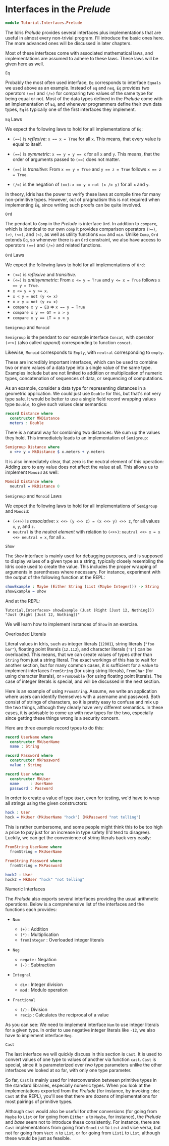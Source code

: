 # Interfaces in the *Prelude*

```idris
module Tutorial.Interfaces.Prelude
```

The Idris *Prelude* provides several interfaces plus implementations that are useful in almost every non-trivial program. I'll introduce the basic ones here. The more advanced ones will be discussed in later chapters.

Most of these interfaces come with associated mathematical laws, and implementations are assumed to adhere to these laws. These laws will be given here as well.

`Eq`

Probably the most often used interface, `Eq` corresponds to interface `Equals` we used above as an example. Instead of `eq` and `neq`, `Eq` provides two operators `(==)` and `(/=)` for comparing two values of the same type for being equal or not. Most of the data types defined in the *Prelude* come with an implementation of `Eq`, and whenever programmers define their own data types, `Eq` is typically one of the first interfaces they implement.

`Eq` Laws

We expect the following laws to hold for all implementations of `Eq`:

- `(==)` is *reflexive*: `x == x = True` for all `x`. This means, that every value is equal to itself.

- `(==)` is *symmetric*: `x == y = y == x` for all `x` and `y`. This means, that the order of arguments passed to `(==)` does not matter.

- `(==)` is *transitive*: From `x == y = True` and `y == z = True` follows `x == z = True`.

- `(/=)` is the negation of `(==)`: `x == y = not (x /= y)` for all `x` and `y`.

In theory, Idris has the power to verify these laws at compile time for many non-primitive types. However, out of pragmatism this is not required when implementing `Eq`, since writing such proofs can be quite involved.

`Ord`

The pendant to `Comp` in the *Prelude* is interface `Ord`. In addition to `compare`, which is identical to our own `comp` it provides comparison operators `(>=)`, `(>)`, `(<=)`, and `(<)`, as well as utility functions `max` and `min`. Unlike `Comp`, `Ord` extends `Eq`, so whenever there is an `Ord` constraint, we also have access to operators `(==)` and `(/=)` and related functions.

`Ord` Laws

We expect the following laws to hold for all implementations of `Ord`:

- `(<=)` is *reflexive* and *transitive*.
- `(<=)` is *antisymmetric*: From `x <= y = True` and `y <= x = True` follows `x == y = True`.
- `x <= y = y >= x`.
- `x < y = not (y <= x)`
- `x > y = not (y >= x)`
- `compare x y = EQ` => `x == y = True`
- `compare x y == GT = x > y`
- `compare x y == LT = x < y`

`Semigroup` and `Monoid`

`Semigroup` is the pendant to our example interface `Concat`, with operator `(<+>)` (also called *append*) corresponding to function `concat`.

Likewise, `Monoid` corresponds to `Empty`, with `neutral` corresponding to `empty`.

These are incredibly important interfaces, which can be used to combine two or more values of a data type into a single value of the same type. Examples include but are not limited to addition or multiplication of numeric types, concatenation of sequences of data, or sequencing of computations.

As an example, consider a data type for representing distances in a geometric application. We could just use `Double` for this, but that's not very type safe. It would be better to use a single field record wrapping values type `Double`, to give such values clear semantics:

```idris
record Distance where
  constructor MkDistance
  meters : Double
```

There is a natural way for combining two distances: We sum up the values they hold. This immediately leads to an implementation of `Semigroup`:

```idris
Semigroup Distance where
  x <+> y = MkDistance $ x.meters + y.meters
```

It is also immediately clear, that zero is the neutral element of this operation: Adding zero to any value does not affect the value at all. This allows us to implement `Monoid` as well:

```idris
Monoid Distance where
  neutral = MkDistance 0
```

`Semigroup` and `Monoid` Laws

We expect the following laws to hold for all implementations of `Semigroup` and `Monoid`:

- `(<+>)` is *associative*: `x <+> (y <+> z) = (x <+> y) <+> z`, for all values `x`, `y`, and `z`.
- `neutral` is the *neutral element* with relation to `(<+>)`: `neutral <+> x = x <+> neutral = x`, for all `x`.

`Show`

The `Show` interface is mainly used for debugging purposes, and is supposed to display values of a given type as a string, typically closely resembling the Idris code used to create the value. This includes the proper wrapping of arguments in parentheses where necessary. For instance, experiment with the output of the following function at the REPL:

```idris
showExample : Maybe (Either String (List (Maybe Integer))) -> String
showExample = show
```

And at the REPL:

```repl
Tutorial.Interfaces> showExample (Just (Right [Just 12, Nothing]))
"Just (Right [Just 12, Nothing])"
```

We will learn how to implement instances of `Show` in an exercise.

Overloaded Literals

Literal values in Idris, such as integer literals (`12001`), string literals (`"foo bar"`), floating point literals (`12.112`), and character literals (`'$'`) can be overloaded. This means, that we can create values of types other than `String` from just a string literal. The exact workings of this has to wait for another section, but for many common cases, it is sufficient for a value to implement interfaces `FromString` (for using string literals), `FromChar` (for using character literals), or `FromDouble` (for using floating point literals). The case of integer literals is special, and will be discussed in the next section.

Here is an example of using `FromString`. Assume, we write an application where users can identify themselves with a username and password. Both consist of strings of characters, so it is pretty easy to confuse and mix up the two things, although they clearly have very different semantics. In these cases, it is advisable to come up with new types for the two, especially since getting these things wrong is a security concern.

Here are three example record types to do this:

```idris
record UserName where
  constructor MkUserName
  name : String

record Password where
  constructor MkPassword
  value : String

record User where
  constructor MkUser
  name     : UserName
  password : Password
```

In order to create a value of type `User`, even for testing, we'd have to wrap all strings using the given constructors:

```idris
hock : User
hock = MkUser (MkUserName "hock") (MkPassword "not telling")
```

This is rather cumbersome, and some people might think this to be too high a price to pay just for an increase in type safety (I'd tend to disagree). Luckily, we can get the convenience of string literals back very easily:

```idris
FromString UserName where
  fromString = MkUserName

FromString Password where
  fromString = MkPassword

hock2 : User
hock2 = MkUser "hock" "not telling"
```

Numeric Interfaces

The *Prelude* also exports several interfaces providing the usual arithmetic operations. Below is a comprehensive list of the interfaces and the functions each provides:

- `Num`

  - `(+)` : Addition
  - `(*)` : Multiplication
  - `fromInteger` : Overloaded integer literals

- `Neg`

  - `negate` : Negation
  - `(-)` : Subtraction

- `Integral`

  - `div` : Integer division
  - `mod` : Modulo operation

- `Fractional`

  - `(/)` : Division
  - `recip` : Calculates the reciprocal of a value

As you can see: We need to implement interface `Num` to use integer literals for a given type. In order to use negative integer literals like `-12`, we also have to implement interface `Neg`.

`Cast`

The last interface we will quickly discuss in this section is `Cast`. It is used to convert values of one type to values of another via function `cast`. `Cast` is special, since it is parameterized over *two* type parameters unlike the other interfaces we looked at so far, with only one type parameter.

So far, `Cast` is mainly used for interconversion between primitive types in the standard libraries, especially numeric types. When you look at the implementations exported from the *Prelude* (for instance, by invoking `:doc Cast` at the REPL), you'll see that there are dozens of implementations for most pairings of primitive types.

Although `Cast` would also be useful for other conversions (for going from `Maybe` to `List` or for going from `Either e` to `Maybe`, for instance), the *Prelude* and *base* seem not to introduce these consistently. For instance, there are `Cast` implementations from going from `SnocList` to `List` and vice versa, but not for going from `Vect n` to `List`, or for going from `List1` to `List`, although these would be just as feasible.

<!-- vi: filetype=idris2:syntax=markdown
-->
